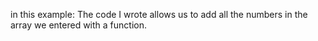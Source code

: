 in this example:
The code I wrote allows us to add all the numbers in the array we entered with a function.

